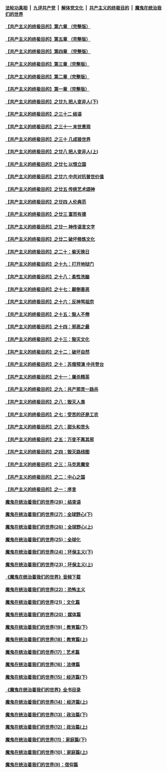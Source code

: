 ####  [法轮功真相](../../../../basic/blob/master/README.md?t=04142001) &nbsp;|&nbsp; [九评共产党](../../../../9ping.md/blob/master/README.md?t=04142001) &nbsp;|&nbsp; [解体党文化](../../../../jtdwh.md/blob/master/README.md?t=04142001)  &nbsp;|&nbsp; [共产主义的终极目的](../../../../gczydzjmd.md/blob/master/README.md?t=04142001) &nbsp;|&nbsp; [魔鬼在统治我们的世界](../../../../mgztzwmdsj.md/blob/master/README.md?t=04142001) 

#### [【共产主义的终极目的】第六章 （完整版）](../pages/nsc422/n11428913.md?t=04142001) 

#### [【共产主义的终极目的】第五章 （完整版）](../pages/nsc422/n11428912.md?t=04142001) 

#### [【共产主义的终极目的】第四章 （完整版）](../pages/nsc422/n11428907.md?t=04142001) 

#### [【共产主义的终极目的】第三章（完整版）](../pages/nsc422/n11428848.md?t=04142001) 

#### [【共产主义的终极目的】第二章（完整版）](../pages/nsc422/n11428831.md?t=04142001) 

#### [【共产主义的终极目的】第一章（完整版）](../pages/nsc422/n11417651.md?t=04142001) 

#### [【共产主义的终极目的】之廿九 把人变非人(下)](../pages/nsc422/n11344140.md?t=04142001) 

#### [【共产主义的终极目的】之三十二 结语](../pages/nsc422/n11360535.md?t=04142001) 

#### [【共产主义的终极目的】之三十一 末世景观](../pages/nsc422/n11351129.md?t=04142001) 

#### [【共产主义的终极目的】之三十 几成狼世界](../pages/nsc422/n11348280.md?t=04142001) 

#### [【共产主义的终极目的】之廿八 把人变非人(上)](../pages/nsc422/n11340492.md?t=04142001) 

#### [【共产主义的终极目的】之廿七 以恨立国](../pages/nsc422/n11336944.md?t=04142001) 

#### [【共产主义的终极目的】之廿六 中共对抗普世价值](../pages/nsc422/n11324785.md?t=04142001) 

#### [【共产主义的终极目的】之廿五 传统艺术颂神](../pages/nsc422/n11296396.md?t=04142001) 

#### [【共产主义的终极目的】之廿四 人伦典范](../pages/nsc422/n11296397.md?t=04142001) 

#### [【共产主义的终极目的】之廿三 富而有德](../pages/nsc422/n11283598.md?t=04142001) 

#### [【共产主义的终极目的】之廿一 神传语言文字](../pages/nsc422/n11263265.md?t=04142001) 

#### [【共产主义的终极目的】之廿二 破坏修炼文化](../pages/nsc422/n11245728.md?t=04142001) 

#### [【共产主义的终极目的】之二十：偷天换日](../pages/nsc422/n11238846.md?t=04142001) 

#### [【共产主义的终极目的】之十九：打开地狱门](../pages/nsc422/n11206376.md?t=04142001) 

#### [【共产主义的终极目的】之十八：柔性洗脑](../pages/nsc422/n11199994.md?t=04142001) 

#### [【共产主义的终极目的】之十七：颠倒善恶](../pages/nsc422/n11179782.md?t=04142001) 

#### [【共产主义的终极目的】之十六：反神骂祖宗](../pages/nsc422/n11166798.md?t=04142001) 

#### [【共产主义的终极目的】之十五：毁人不倦](../pages/nsc422/n11166792.md?t=04142001) 

#### [【共产主义的终极目的】之十四：邪恶之最](../pages/nsc422/n11150249.md?t=04142001) 

#### [【共产主义的终极目的】之十三：毁灭文化](../pages/nsc422/n11135227.md?t=04142001) 

#### [【共产主义的终极目的】之十二：破坏自然](../pages/nsc422/n11135214.md?t=04142001) 

#### [【共产主义的终极目的】之十：苏俄预演 中共登台](../pages/nsc422/n11118424.md?t=04142001) 

#### [【共产主义的终极目的】之十一：屠杀精英](../pages/nsc422/n11118442.md?t=04142001) 

#### [【共产主义的终极目的】之九：共产邪灵一路杀](../pages/nsc422/n11114139.md?t=04142001) 

#### [【共产主义的终极目的】之八：毁灭人类](../pages/nsc422/n11108503.md?t=04142001) 

#### [【共产主义的终极目的】之七：受苦的还是工农](../pages/nsc422/n11101809.md?t=04142001) 

#### [【共产主义的终极目的】之六：甜头和苦头](../pages/nsc422/n11096971.md?t=04142001) 

#### [【共产主义的终极目的】之五：万变不离其邪](../pages/nsc422/n11091285.md?t=04142001) 

#### [【共产主义的终极目的】之四：毁灭路线图](../pages/nsc422/n11086284.md?t=04142001) 

#### [【共产主义的终极目的】之三：马克思魔变](../pages/nsc422/n11061941.md?t=04142001) 

#### [【共产主义的终极目的】之二：中心之国](../pages/nsc422/n11047728.md?t=04142001) 

#### [【共产主义的终极目的】之一：序言](../pages/nsc422/n11086077.md?t=04142001) 

#### [魔鬼在统治着我们的世界(28)：结束语](../pages/nsc422/n10936246.md?t=04142001) 

#### [魔鬼在统治着我们的世界(27)：全球野心(下)](../pages/nsc422/n10928319.md?t=04142001) 

#### [魔鬼在统治着我们的世界(26)：全球野心(上)](../pages/nsc422/n10900318.md?t=04142001) 

#### [魔鬼在统治着我们的世界(25)：全球化](../pages/nsc422/n10788205.md?t=04142001) 

#### [魔鬼在统治着我们的世界(24)：环保主义(下)](../pages/nsc422/n10695307.md?t=04142001) 

#### [魔鬼在统治着我们的世界(23)：环保主义(上)](../pages/nsc422/n10688613.md?t=04142001) 

#### [《魔鬼在统治着我们的世界》音频下载](../pages/nsc422/n10635553.md?t=04142001) 

#### [魔鬼在统治着我们的世界(22)：恐怖主义](../pages/nsc422/n10614727.md?t=04142001) 

#### [魔鬼在统治着我们的世界(21)：文化篇](../pages/nsc422/n10597706.md?t=04142001) 

#### [魔鬼在统治着我们的世界(20)：媒体篇](../pages/nsc422/n10586579.md?t=04142001) 

#### [魔鬼在统治着我们的世界(19)：教育篇(下)](../pages/nsc422/n10564808.md?t=04142001) 

#### [魔鬼在统治着我们的世界(18)：教育篇(上)](../pages/nsc422/n10526970.md?t=04142001) 

#### [魔鬼在统治着我们的世界(17)：艺术篇](../pages/nsc422/n10499093.md?t=04142001) 

#### [魔鬼在统治着我们的世界(16)：法律篇](../pages/nsc422/n10485969.md?t=04142001) 

#### [魔鬼在统治着我们的世界(15)：经济篇(下)](../pages/nsc422/n10469975.md?t=04142001) 

#### [《魔鬼在统治着我们的世界》全书目录](../pages/nsc422/n10464261.md?t=04142001) 

#### [魔鬼在统治着我们的世界(14)：经济篇(上)](../pages/nsc422/n10457370.md?t=04142001) 

#### [魔鬼在统治着我们的世界(13)：政治篇(下)](../pages/nsc422/n10448270.md?t=04142001) 

#### [魔鬼在统治着我们的世界(12)：政治篇(上)](../pages/nsc422/n10444576.md?t=04142001) 

#### [魔鬼在统治着我们的世界(11)：家庭篇(下)](../pages/nsc422/n10440961.md?t=04142001) 

#### [魔鬼在统治着我们的世界(10)：家庭篇(上)](../pages/nsc422/n10435448.md?t=04142001) 

#### [魔鬼在统治着我们的世界(9)：信仰篇](../pages/nsc422/n10432159.md?t=04142001) 

